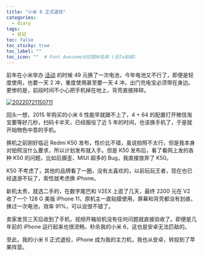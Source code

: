 ```yaml
---
title: "小米 6 正式退役"
categories:
  - diary
tags:
  - 日记
toc: false
toc_sticky: true
toc_label: ""
toc_icon: ""  # Font Awesome对应图标名称 (无fa前缀)	
---
```


前年在小米举办 [活动](https://sunete.github.io/diary/replace-mi-6-battery/) 的时候 49 元换了一次电池，今年电池又不行了，即便是轻度使用，也要一天 2 冲，重度使用甚至要一天 4 冲，出门充电宝必须带在身边。更惨的是，前段时间不小心把手机掉在地上，背壳直接摔碎。

[![20220721150711](https://fastly.jsdelivr.net/gh/sunete/imghost/img20220721150711.png)](https://fastly.jsdelivr.net/gh/sunete/imghost/img20220721150711.png)

回头一想，2015 年购买的小米 6 性能早就跟不上了，4 + 64 的配置打开微信淘宝要等好几秒，扫码卡半天，已经服役了近 5 年的时间，也该换手机了，于是就开始物色中意的手机。

换机之前刚好临近 Redmi K50 发布，性价比不错，虽说拍照不太行，但是我本身对拍照没什么要求，所以计划发布就入手。但是 K50 发布后，看了看网上发的各种 K50 的问题，比如后摄歪、MIUI 超多的 Bug，我直接放弃了 K50。

K50 不考虑了，其他的品牌看了一圈，没有太喜欢的，以前玩玩王者，现在也已经退游不玩了，索性就考虑换 iPhone。

新机太贵，就选二手的，在数字尾巴和 V2EX 上逛了几天，最终 2200 元在 V2 收了一个 128 G 美版 iPhone 11，原机主一直贴膜使用，屏幕和背壳都没有划痕，换过一次电池，效率 91%，可以说很不错了。

卖家发货三天后收到了手机，视频开箱验机没有任何问题就直接验收了。即便是几年前的 iPhone 运行起来也很流畅，秒杀我的小米 6，这也是安卓无法匹敌的。

至此，我的小米 6 正式退役，iPhone 成为我的主力机，我也从安卓，转投到了苹果阵营。